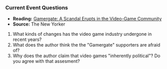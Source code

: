 ### Current Event Questions

* **Reading:** [Gamergate: A Scandal Erupts in the Video-Game Community](http://www.newyorker.com/tech/elements/gamergate-scandal-erupts-video-game-community)
* **Source:** The New Yorker

1. What kinds of changes has the video game industry undergone in recent years?
2. What does the author think the the "Gamergate" supporters are afraid of?
3. Why does the author claim that video games "inherently political"? Do you agree with that assesment?
